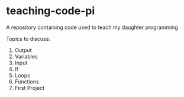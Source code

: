 # teaching-code-pi
A repository containing code used to teach my daughter programming

Topics to discuss:
1. Output
2. Variables
3. Input
4. If
5. Loops
6. Functions
7. First Project
